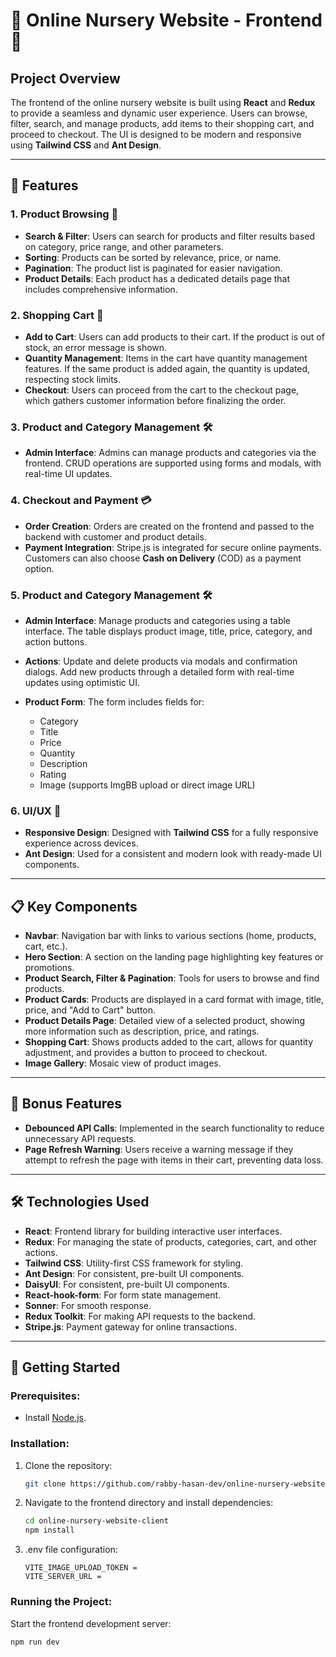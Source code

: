 
# 🌱 Online Nursery Website - Frontend 🌱

## Project Overview
The frontend of the online nursery website is built using **React** and **Redux** to provide a seamless and dynamic user experience. Users can browse, filter, search, and manage products, add items to their shopping cart, and proceed to checkout. The UI is designed to be modern and responsive using **Tailwind CSS** and **Ant Design**.

---

## 🌟 Features

### 1. Product Browsing 🌿
- **Search & Filter**: Users can search for products and filter results based on category, price range, and other parameters.
- **Sorting**: Products can be sorted by relevance, price, or name.
- **Pagination**: The product list is paginated for easier navigation.
- **Product Details**: Each product has a dedicated details page that includes comprehensive information.

### 2. Shopping Cart 🛒
- **Add to Cart**: Users can add products to their cart. If the product is out of stock, an error message is shown.
- **Quantity Management**: Items in the cart have quantity management features. If the same product is added again, the quantity is updated, respecting stock limits.
- **Checkout**: Users can proceed from the cart to the checkout page, which gathers customer information before finalizing the order.

### 3. Product and Category Management 🛠️
- **Admin Interface**: Admins can manage products and categories via the frontend. CRUD operations are supported using forms and modals, with real-time UI updates.

### 4. Checkout and Payment 💳
- **Order Creation**: Orders are created on the frontend and passed to the backend with customer and product details.
- **Payment Integration**: Stripe.js is integrated for secure online payments. Customers can also choose **Cash on Delivery** (COD) as a payment option.

### 5. Product and Category Management 🛠️

- **Admin Interface**: Manage products and categories using a table interface. The table displays product image, title, price, category, and action buttons.
  
- **Actions**: Update and delete products via modals and confirmation dialogs. Add new products through a detailed form with real-time updates using optimistic UI.

- **Product Form**: The form includes fields for:
  - Category
  - Title
  - Price
  - Quantity
  - Description
  - Rating
  - Image (supports ImgBB upload or direct image URL)


### 6. UI/UX 🎨
- **Responsive Design**: Designed with **Tailwind CSS** for a fully responsive experience across devices.
- **Ant Design**: Used for a consistent and modern look with ready-made UI components.

---

## 📋 Key Components

- **Navbar**: Navigation bar with links to various sections (home, products, cart, etc.).
- **Hero Section**: A section on the landing page highlighting key features or promotions.
- **Product Search, Filter & Pagination**: Tools for users to browse and find products.
- **Product Cards**: Products are displayed in a card format with image, title, price, and "Add to Cart" button.
- **Product Details Page**: Detailed view of a selected product, showing more information such as description, price, and ratings.
- **Shopping Cart**: Shows products added to the cart, allows for quantity adjustment, and provides a button to proceed to checkout.
- **Image Gallery**: Mosaic view of product images.

---

## 🎁 Bonus Features

- **Debounced API Calls**: Implemented in the search functionality to reduce unnecessary API requests.
- **Page Refresh Warning**: Users receive a warning message if they attempt to refresh the page with items in their cart, preventing data loss.

---

## 🛠️ Technologies Used

- **React**: Frontend library for building interactive user interfaces.
- **Redux**: For managing the state of products, categories, cart, and other actions.
- **Tailwind CSS**: Utility-first CSS framework for styling.
- **Ant Design**: For consistent, pre-built UI components.
- **DaisyUI**: For consistent, pre-built UI components.
- **React-hook-form**: For form  state management.
- **Sonner**: For smooth response.
- **Redux Toolkit**: For making API requests to the backend.
- **Stripe.js**: Payment gateway for online transactions.

---

## 🚀 Getting Started

### Prerequisites:
- Install [Node.js](https://nodejs.org/).

### Installation:

1. Clone the repository:

    ```bash
    git clone https://github.com/rabby-hasan-dev/online-nursery-website-client
    ```

2. Navigate to the frontend directory and install dependencies:

    ```bash
    cd online-nursery-website-client
    npm install
    ```
2. .env file configuration:

    ```
    VITE_IMAGE_UPLOAD_TOKEN =
    VITE_SERVER_URL =
    ```

### Running the Project:

Start the frontend development server:

```bash
npm run dev
